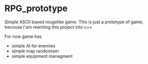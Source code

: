 # RPG_prototype
Simple ASCII based rougelike game. This is just a prototype of game, becouse I'am rewriting this project into c++ 

For now game has
- simple AI for enemies
- simple map randomizer
- simple equipment managment
